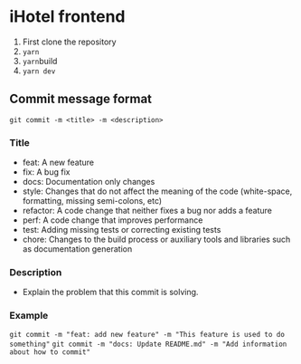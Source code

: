 # iHotel frontend

1. First clone the repository
2. `yarn`
3. `yarn`build
4. `yarn dev`

## Commit message format

`git commit -m <title> -m <description>`

### Title

- feat: A new feature
- fix: A bug fix
- docs: Documentation only changes
- style: Changes that do not affect the meaning of the code (white-space, formatting, missing semi-colons, etc)
- refactor: A code change that neither fixes a bug nor adds a feature
- perf: A code change that improves performance
- test: Adding missing tests or correcting existing tests
- chore: Changes to the build process or auxiliary tools and libraries such as documentation generation

### Description

- Explain the problem that this commit is solving.

### Example

`git commit -m "feat: add new feature" -m "This feature is used to do something"`
`git commit -m "docs: Update README.md" -m "Add information about how to commit"`
